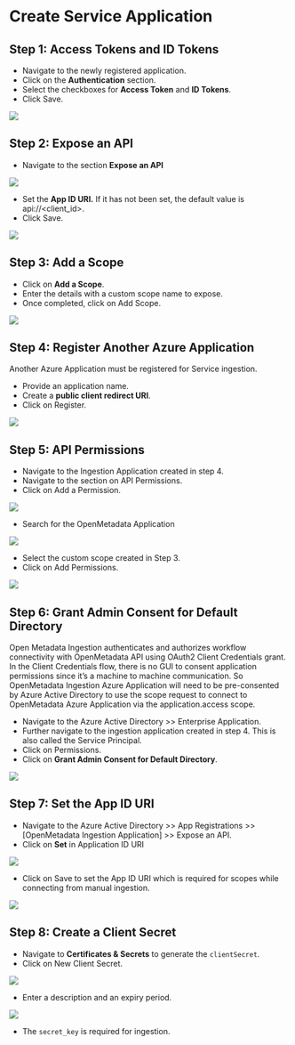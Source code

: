 # Create Service Application

## Step 1: Access Tokens and ID Tokens

* Navigate to the newly registered application.
* Click on the **Authentication** section.
* Select the checkboxes for **Access Token** and **ID Tokens**.
* Click Save.

![](<../../../.gitbook/assets/image (1) (2) (1).png>)

## Step 2: Expose an API

* Navigate to the section **Expose an API**

![](<../../../.gitbook/assets/image (14) (1) (1) (1) (1) (1) (1).png>)

* Set the **App ID URI.** If it has not been set, the default value is api://\<client\_id>.
* Click Save.

![](<../../../.gitbook/assets/image (4) (2) (1).png>)

## Step 3: Add a Scope

* Click on **Add a Scope**.
* Enter the details with a custom scope name to expose.
* Once completed, click on Add Scope.

![](<../../../.gitbook/assets/image (32) (3).png>)

## Step 4: Register Another Azure Application

Another Azure Application must be registered for Service ingestion.

* Provide an application name.
* Create a **public client redirect URI**.
* Click on Register.

![](<../../../.gitbook/assets/image (3) (1) (1) (1) (1) (1).png>)

## Step 5: **API Permissions**

* Navigate to the Ingestion Application created in step 4.
* Navigate to the section on API Permissions.
* Click on Add a Permission.

![](<../../../.gitbook/assets/image (17) (2) (1) (1) (1) (1).png>)

* Search for the OpenMetadata Application

![](<../../../.gitbook/assets/image (3) (1) (1) (1) (1).png>)

* Select the custom scope created in Step 3.
* Click on Add Permissions.

![](<../../../.gitbook/assets/image (2) (1) (1) (1).png>)

## Step 6: Grant Admin Consent for Default Directory

Open Metadata Ingestion authenticates and authorizes workflow connectivity with OpenMetadata API using OAuth2 Client Credentials grant. In the Client Credentials flow, there is no GUI to consent application permissions since it’s a machine to machine communication. So OpenMetadata Ingestion Azure Application will need to be pre-consented by Azure Active Directory to use the scope request to connect to OpenMetadata Azure Application via the application.access scope.

* Navigate to the Azure Active Directory >> Enterprise Application.
* Further navigate to the ingestion application created in step 4. This is also called the Service Principal.
* Click on Permissions.
* Click on **Grant Admin Consent for Default Directory**.

![](<../../../../.gitbook/assets/image (102) (1) (1) (3) (2) (4).png>)

## Step 7: Set the App ID URI

* Navigate to the Azure Active Directory >> App Registrations >> \[OpenMetadata Ingestion Application] >> Expose an API.
* Click on **Set** in Application ID URI

![](<../../../../.gitbook/assets/image (102) (1) (1) (3) (2).png>)

* Click on Save to set the App ID URI which is required for scopes while connecting from manual ingestion.

![](<../../../.gitbook/assets/image (7) (1) (1) (1).png>)

## Step 8: Create a Client Secret

* Navigate to **Certificates & Secrets** to generate the `clientSecret`.
* Click on New Client Secret.

![](<../../../.gitbook/assets/image (9) (2) (1).png>)

* Enter a description and an expiry period.

![](<../../../.gitbook/assets/image (20) (1) (1) (1) (1) (1) (1).png>)

* The `secret_key` is required for ingestion.
